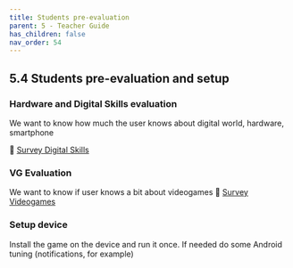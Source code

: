 ```yaml
---
title: Students pre-evaluation
parent: 5 - Teacher Guide
has_children: false
nav_order: 54
---
```


## 5.4 Students pre-evaluation and setup 

### Hardware and Digital Skills evaluation
We want to know how much the user knows about digital world, hardware, smartphone

📄 [Survey Digital Skills](55_quiz_digital.md)

### VG Evaluation
We want to know if user knows a bit about videogames
📄 [Survey Videogames](23_quiz_videogames.md)

### Setup device
Install the game on the device and run it once.
If needed do some Android tuning (notifications, for example)
